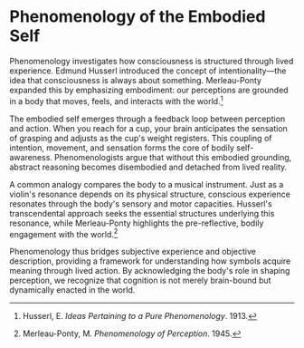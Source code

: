 # Phenomenology of the Embodied Self

Phenomenology investigates how consciousness is structured through lived experience. Edmund Husserl introduced the concept of intentionality—the idea that consciousness is always about something. Merleau-Ponty expanded this by emphasizing embodiment: our perceptions are grounded in a body that moves, feels, and interacts with the world.[^1]

The embodied self emerges through a feedback loop between perception and action. When you reach for a cup, your brain anticipates the sensation of grasping and adjusts as the cup's weight registers. This coupling of intention, movement, and sensation forms the core of bodily self-awareness. Phenomenologists argue that without this embodied grounding, abstract reasoning becomes disembodied and detached from lived reality.

A common analogy compares the body to a musical instrument. Just as a violin's resonance depends on its physical structure, conscious experience resonates through the body's sensory and motor capacities. Husserl's transcendental approach seeks the essential structures underlying this resonance, while Merleau-Ponty highlights the pre-reflective, bodily engagement with the world.[^2]

Phenomenology thus bridges subjective experience and objective description, providing a framework for understanding how symbols acquire meaning through lived action. By acknowledging the body's role in shaping perception, we recognize that cognition is not merely brain-bound but dynamically enacted in the world.

[^1]: Husserl, E. *Ideas Pertaining to a Pure Phenomenology*. 1913.
[^2]: Merleau-Ponty, M. *Phenomenology of Perception*. 1945.
